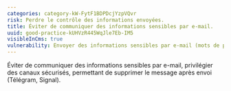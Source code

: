 ```yaml
---
categories: category-kW-FytF1BDPDcjYzpVQvr
risk: Perdre le contrôle des informations envoyées.
title: Éviter de communiquer des informations sensibles par e-mail.
uuid: good-practice-kUHVzR445WqJle7Eb-IM5
visibleInCms: true
vulnerability: Envoyer des informations sensibles par e-mail (mots de passe etc.).
---
```


Éviter de communiquer des informations sensibles par e-mail,
privilégier des canaux sécurisés, permettant de supprimer le message après
envoi (Télégram, Signal).